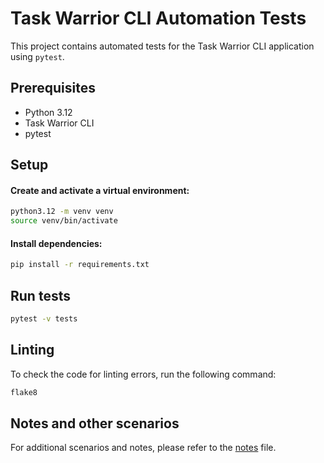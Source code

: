 # Task Warrior CLI Automation Tests

This project contains automated tests for the Task Warrior CLI application using `pytest`.

## Prerequisites

- Python 3.12
- Task Warrior CLI
- pytest

## Setup

#### Create and activate a virtual environment:  

```bash
python3.12 -m venv venv
source venv/bin/activate
```

#### Install dependencies:  
```bash
pip install -r requirements.txt
```

## Run tests

```bash
pytest -v tests
```

## Linting

To check the code for linting errors, run the following command:

```sh
flake8
```

## Notes and other scenarios

For additional scenarios and notes, please refer to the [notes](notes.md) file.
```